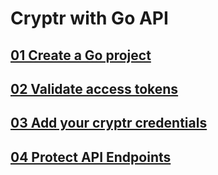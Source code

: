 # Cryptr with Go API

## [01 Create a Go project](https://github.com/cryptr-examples/cryptr-go-api-sample/tree/01-create-go-project)

## [02 Validate access tokens](https://github.com/cryptr-examples/cryptr-go-api-sample/tree/03-validate-access-tokens)

## [03 Add your cryptr credentials](https://github.com/cryptr-examples/cryptr-go-api-sample/tree/02-add-your-cryptr-credentials)

## [04 Protect API Endpoints](https://github.com/cryptr-examples/cryptr-go-api-sample/tree/04-protect-api-endpoints)
